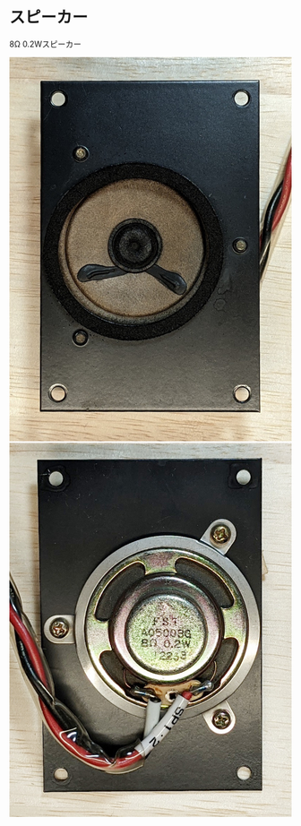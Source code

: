 # スピーカー
8Ω 0.2Wスピーカー

![表面](https://github.com/smdn/txline-map-display/blob/images/doc/modules/speaker/front.jpg)
![裏面](https://github.com/smdn/txline-map-display/blob/images/doc/modules/speaker/back.jpg)
